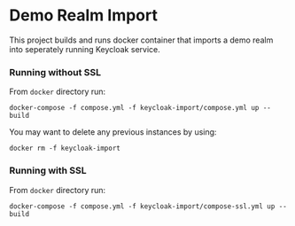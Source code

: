 Demo Realm Import
=================

This project builds and runs docker container that imports a demo realm into seperately running Keycloak service.


### Running without SSL

From `docker` directory run:

    docker-compose -f compose.yml -f keycloak-import/compose.yml up --build 

You may want to delete any previous instances by using:

    docker rm -f keycloak-import

### Running with SSL

From `docker` directory run:

    docker-compose -f compose.yml -f keycloak-import/compose-ssl.yml up --build
     

